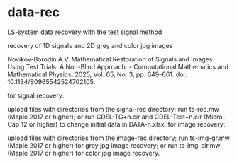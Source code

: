 # data-rec
LS-system data recovery with the test signal method

recovery of 1D signals and 2D grey and color jpg images

Novikov-Borodin A.V. Mathematical Restoration of Signals and Images Using Test Trials: A Non-Blind Approach. - Computational Mathematics and Mathematical Physics, 2025, Vol. 65, No. 3, pp. 649–661. doi: 10.1134/S0965542524702105.

for signal recovery:

upload files with directories from the signal-rec directory;
run ts-rec.mw (Maple 2017 or higher);
or run CDEL-TG+n.cir and CDEL-Test+n.cir (Micro-Cap 12 or higher) to change initial data in DATA-n.xlsx.
for image recovery:

upload files with directories from the image-rec directory;
run ts-img-gr.mw (Maple 2017 or higher) for grey jpg image recovery;
or run ts-img-clr.mw (Maple 2017 or higher) for color jpg image recovery.
